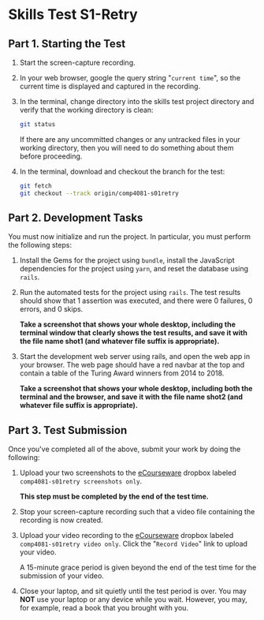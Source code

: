 # Skills Test S1-Retry

## Part 1. Starting the Test

1. Start the screen-capture recording.

1. In your web browser, google the query string "`current time`", so the current time is displayed and captured in the recording.

1. In the terminal, change directory into the skills test project directory and verify that the working directory is clean:

    ```bash
    git status
    ```

    If there are any uncommitted changes or any untracked files in your working directory, then you will need to do something about them before proceeding.

1. In the terminal, download and checkout the branch for the test:

    ```bash
    git fetch
    git checkout --track origin/comp4081-s01retry
    ```

## Part 2. Development Tasks

You must now initialize and run the project. In particular, you must perform the following steps:

1. Install the Gems for the project using `bundle`, install the JavaScript dependencies for the project using `yarn`, and reset the database using `rails`.

1. Run the automated tests for the project using `rails`. The test results should show that 1 assertion was executed, and there were 0 failures, 0 errors, and 0 skips.

    **Take a screenshot that shows your whole desktop, including the terminal window that clearly shows the test results, and save it with the file name shot1 (and whatever file suffix is appropriate).**

1. Start the development web server using rails, and open the web app in your browser. The web page should have a red navbar at the top and contain a table of the Turing Award winners from 2014 to 2018.

    **Take a screenshot that shows your whole desktop, including both the terminal and the browser, and save it with the file name shot2 (and whatever file suffix is appropriate).**

## Part 3. Test Submission

Once you've completed all of the above, submit your work by doing the following:

1. Upload your two screenshots to the [eCourseware](https://elearn.memphis.edu/) dropbox labeled `comp4081-s01retry screenshots only`.

    **This step must be completed by the end of the test time.**

1. Stop your screen-capture recording such that a video file containing the recording is now created.

1. Upload your video recording to the [eCourseware](https://elearn.memphis.edu/) dropbox labeled `comp4081-s01retry video only`. Click the "`Record Video`" link to upload your video.

    A 15-minute grace period is given beyond the end of the test time for the submission of your video.

1. Close your laptop, and sit quietly until the test period is over. You may **NOT** use your laptop or any device while you wait. However, you may, for example, read a book that you brought with you.
